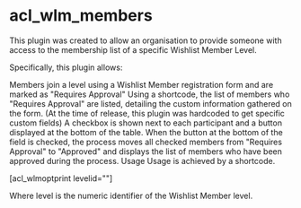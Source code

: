 # acl_wlm_members

This plugin was created to allow an organisation to provide someone with access to the membership list of a specific Wishlist Member Level.

Specifically, this plugin allows:

Members join a level using a Wishlist Member registration form and are marked as "Requires Approval"
Using a shortcode, the list of members who "Requires Approval" are listed, detailing the custom information gathered on the form. (At the time of release, this plugin was hardcoded to get specific custom fields)
A checkbox is shown next to each participant and a button displayed at the bottom of the table. When the button at the bottom of the field is checked, the process moves all checked members from "Requires Approval" to "Approved" and displays the list of members who have been approved during the process.
Usage
Usage is achieved by a shortcode.

[acl_wlmoptprint levelid=""]

Where level is the numeric identifier of the Wishlist Member level.

